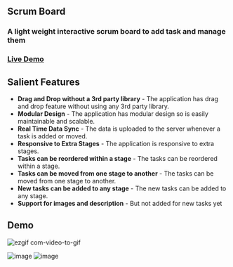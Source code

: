 ## Scrum Board

### A light weight interactive scrum board to add task and manage them

### [Live Demo](https://scrum-board-tanishchugh01.vercel.app/)

## Salient Features

- **Drag and Drop without a 3rd party library** - The application has drag and drop feature without using any 3rd party library.
- **Modular Design** - The application has modular design so is easily maintainable and scalable.
- **Real Time Data Sync** - The data is uploaded to the server whenever a task is added or moved.
- **Responsive to Extra Stages** - The application is responsive to extra stages.
- **Tasks can be reordered within a stage** - The tasks can be reordered within a stage.
- **Tasks can be moved from one stage to another** - The tasks can be moved from one stage to another.
- **New tasks can be added to any stage** - The new tasks can be added to any stage.
- **Support for images and description** - But not added for new tasks yet


## Demo
![ezgif com-video-to-gif](https://github.com/tanishchugh01/Scrum-Board/assets/72879445/53aba567-3539-4105-af84-b82d49209a77)

![image](https://github.com/tanishchugh01/Scrum-Board/assets/72879445/6a6d2a6e-9e62-4e0f-8856-c09cc01ab4fa)
![image](https://github.com/tanishchugh01/Scrum-Board/assets/72879445/5f6e3269-1f51-432a-bd40-801492382335)

